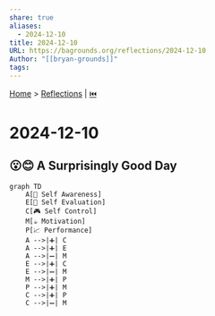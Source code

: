 ```yaml
---  
share: true  
aliases:  
  - 2024-12-10  
title: 2024-12-10  
URL: https://bagrounds.org/reflections/2024-12-10  
Author: "[[bryan-grounds]]"  
tags:   
---  
```

[Home](../index.md) > [Reflections](./index.md) | [⏮️](./2024-12-09.md)  
# 2024-12-10  
## 😮😊 A Surprisingly Good Day  
```mermaid  
graph TD  
    A[👀 Self Awareness]  
    E[📏 Self Evaluation]  
    C[🎮 Self Control]  
    M[☕ Motivation]  
    P[📈 Performance]  
    A -->|➕| C  
    A -->|➕| E  
    A -->|➖| M  
    E -->|➕| C  
    E -->|➖| M  
    M -->|➕| P  
    P -->|➕| M  
    C -->|➕| P  
    C -->|➖| M  
```  

